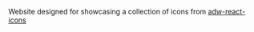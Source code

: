 Website designed for showcasing a collection of icons from [adw-react-icons](https://www.npmjs.com/package/adw-react-icons)
